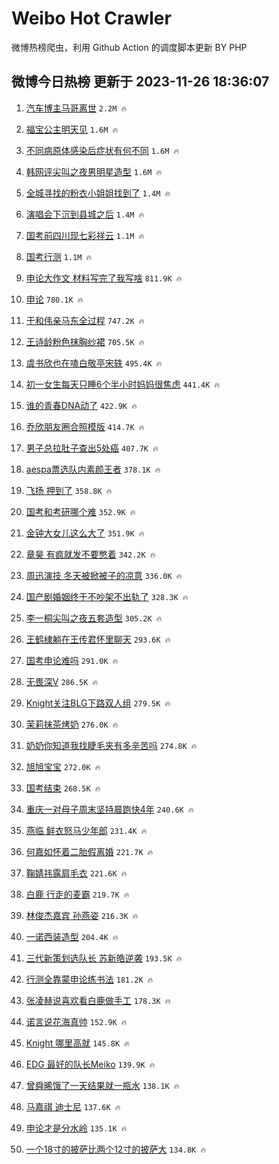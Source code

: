 # Weibo Hot Crawler 



微博热榜爬虫，利用 Github Action 的调度脚本更新 BY PHP 


## 微博今日热榜 更新于 2023-11-26 18:36:07 
1. [汽车博主马哥离世](https://s.weibo.com/weibo?q=%E6%B1%BD%E8%BD%A6%E5%8D%9A%E4%B8%BB%E9%A9%AC%E5%93%A5%E7%A6%BB%E4%B8%96&t=31&band_rank=1&Refer=top) `2.2M 🔥` 

1. [福宝公主明天见](https://s.weibo.com/weibo?q=%23%E7%A6%8F%E5%AE%9D%E5%85%AC%E4%B8%BB%E6%98%8E%E5%A4%A9%E8%A7%81%23&t=31&band_rank=2&Refer=top) `1.6M 🔥` 

1. [不同病原体感染后症状有何不同](https://s.weibo.com/weibo?q=%23%E4%B8%8D%E5%90%8C%E7%97%85%E5%8E%9F%E4%BD%93%E6%84%9F%E6%9F%93%E5%90%8E%E7%97%87%E7%8A%B6%E6%9C%89%E4%BD%95%E4%B8%8D%E5%90%8C%23&t=31&band_rank=3&Refer=top) `1.6M 🔥` 

1. [韩网评尖叫之夜男明星造型](https://s.weibo.com/weibo?q=%23%E9%9F%A9%E7%BD%91%E8%AF%84%E5%B0%96%E5%8F%AB%E4%B9%8B%E5%A4%9C%E7%94%B7%E6%98%8E%E6%98%9F%E9%80%A0%E5%9E%8B%23&t=31&band_rank=4&Refer=top) `1.6M 🔥` 

1. [全城寻找的粉衣小姐姐找到了](https://s.weibo.com/weibo?q=%23%E5%85%A8%E5%9F%8E%E5%AF%BB%E6%89%BE%E7%9A%84%E7%B2%89%E8%A1%A3%E5%B0%8F%E5%A7%90%E5%A7%90%E6%89%BE%E5%88%B0%E4%BA%86%23&t=31&band_rank=5&Refer=top) `1.4M 🔥` 

1. [演唱会下沉到县城之后](https://s.weibo.com/weibo?q=%23%E6%BC%94%E5%94%B1%E4%BC%9A%E4%B8%8B%E6%B2%89%E5%88%B0%E5%8E%BF%E5%9F%8E%E4%B9%8B%E5%90%8E%23&t=31&band_rank=6&Refer=top) `1.4M 🔥` 

1. [国考前四川现七彩祥云](https://s.weibo.com/weibo?q=%23%E5%9B%BD%E8%80%83%E5%89%8D%E5%9B%9B%E5%B7%9D%E7%8E%B0%E4%B8%83%E5%BD%A9%E7%A5%A5%E4%BA%91%23&t=31&band_rank=7&Refer=top) `1.1M 🔥` 

1. [国考行测](https://s.weibo.com/weibo?q=%E5%9B%BD%E8%80%83%E8%A1%8C%E6%B5%8B&t=31&band_rank=8&Refer=top) `1.1M 🔥` 

1. [申论大作文 材料写完了我写啥](https://s.weibo.com/weibo?q=%E7%94%B3%E8%AE%BA%E5%A4%A7%E4%BD%9C%E6%96%87%20%E6%9D%90%E6%96%99%E5%86%99%E5%AE%8C%E4%BA%86%E6%88%91%E5%86%99%E5%95%A5&t=31&band_rank=9&Refer=top) `811.9K 🔥` 

1. [申论](https://s.weibo.com/weibo?q=%E7%94%B3%E8%AE%BA&t=31&band_rank=10&Refer=top) `780.1K 🔥` 

1. [于和伟亲马东全过程](https://s.weibo.com/weibo?q=%E4%BA%8E%E5%92%8C%E4%BC%9F%E4%BA%B2%E9%A9%AC%E4%B8%9C%E5%85%A8%E8%BF%87%E7%A8%8B&t=31&band_rank=11&Refer=top) `747.2K 🔥` 

1. [王诗龄粉色抹胸纱裙](https://s.weibo.com/weibo?q=%23%E7%8E%8B%E8%AF%97%E9%BE%84%E7%B2%89%E8%89%B2%E6%8A%B9%E8%83%B8%E7%BA%B1%E8%A3%99%23&t=31&band_rank=12&Refer=top) `705.5K 🔥` 

1. [虞书欣也在嗑白敬亭宋轶](https://s.weibo.com/weibo?q=%23%E8%99%9E%E4%B9%A6%E6%AC%A3%E4%B9%9F%E5%9C%A8%E5%97%91%E7%99%BD%E6%95%AC%E4%BA%AD%E5%AE%8B%E8%BD%B6%23&t=31&band_rank=13&Refer=top) `495.4K 🔥` 

1. [初一女生每天只睡6个半小时妈妈很焦虑](https://s.weibo.com/weibo?q=%23%E5%88%9D%E4%B8%80%E5%A5%B3%E7%94%9F%E6%AF%8F%E5%A4%A9%E5%8F%AA%E7%9D%A16%E4%B8%AA%E5%8D%8A%E5%B0%8F%E6%97%B6%E5%A6%88%E5%A6%88%E5%BE%88%E7%84%A6%E8%99%91%23&t=31&band_rank=14&Refer=top) `441.4K 🔥` 

1. [谁的青春DNA动了](https://s.weibo.com/weibo?q=%23%E8%B0%81%E7%9A%84%E9%9D%92%E6%98%A5DNA%E5%8A%A8%E4%BA%86%23&t=31&band_rank=15&Refer=top) `422.9K 🔥` 

1. [乔欣朋友圈合照模版](https://s.weibo.com/weibo?q=%23%E4%B9%94%E6%AC%A3%E6%9C%8B%E5%8F%8B%E5%9C%88%E5%90%88%E7%85%A7%E6%A8%A1%E7%89%88%23&t=31&band_rank=16&Refer=top) `414.7K 🔥` 

1. [男子总拉肚子查出5处癌](https://s.weibo.com/weibo?q=%23%E7%94%B7%E5%AD%90%E6%80%BB%E6%8B%89%E8%82%9A%E5%AD%90%E6%9F%A5%E5%87%BA5%E5%A4%84%E7%99%8C%23&t=31&band_rank=17&Refer=top) `407.7K 🔥` 

1. [aespa票选队内素颜王者](https://s.weibo.com/weibo?q=%23aespa%E7%A5%A8%E9%80%89%E9%98%9F%E5%86%85%E7%B4%A0%E9%A2%9C%E7%8E%8B%E8%80%85%23&t=31&band_rank=18&Refer=top) `378.1K 🔥` 

1. [飞扬 押到了](https://s.weibo.com/weibo?q=%E9%A3%9E%E6%89%AC%20%E6%8A%BC%E5%88%B0%E4%BA%86&t=31&band_rank=19&Refer=top) `358.8K 🔥` 

1. [国考和考研哪个难](https://s.weibo.com/weibo?q=%23%E5%9B%BD%E8%80%83%E5%92%8C%E8%80%83%E7%A0%94%E5%93%AA%E4%B8%AA%E9%9A%BE%23&t=31&band_rank=20&Refer=top) `352.9K 🔥` 

1. [金钟大女儿这么大了](https://s.weibo.com/weibo?q=%23%E9%87%91%E9%92%9F%E5%A4%A7%E5%A5%B3%E5%84%BF%E8%BF%99%E4%B9%88%E5%A4%A7%E4%BA%86%23&t=31&band_rank=21&Refer=top) `351.9K 🔥` 

1. [章昊 有疯就发不要憋着](https://s.weibo.com/weibo?q=%E7%AB%A0%E6%98%8A%20%E6%9C%89%E7%96%AF%E5%B0%B1%E5%8F%91%E4%B8%8D%E8%A6%81%E6%86%8B%E7%9D%80&t=31&band_rank=22&Refer=top) `342.2K 🔥` 

1. [周迅演技 冬天被掀被子的凉意](https://s.weibo.com/weibo?q=%E5%91%A8%E8%BF%85%E6%BC%94%E6%8A%80%20%E5%86%AC%E5%A4%A9%E8%A2%AB%E6%8E%80%E8%A2%AB%E5%AD%90%E7%9A%84%E5%87%89%E6%84%8F&t=31&band_rank=23&Refer=top) `336.0K 🔥` 

1. [国产剧婚姻终于不吵架不出轨了](https://s.weibo.com/weibo?q=%23%E5%9B%BD%E4%BA%A7%E5%89%A7%E5%A9%9A%E5%A7%BB%E7%BB%88%E4%BA%8E%E4%B8%8D%E5%90%B5%E6%9E%B6%E4%B8%8D%E5%87%BA%E8%BD%A8%E4%BA%86%23&t=31&band_rank=24&Refer=top) `328.3K 🔥` 

1. [李一桐尖叫之夜五套造型](https://s.weibo.com/weibo?q=%E6%9D%8E%E4%B8%80%E6%A1%90%E5%B0%96%E5%8F%AB%E4%B9%8B%E5%A4%9C%E4%BA%94%E5%A5%97%E9%80%A0%E5%9E%8B&t=31&band_rank=25&Refer=top) `305.2K 🔥` 

1. [王鹤棣躺在王传君怀里聊天](https://s.weibo.com/weibo?q=%23%E7%8E%8B%E9%B9%A4%E6%A3%A3%E8%BA%BA%E5%9C%A8%E7%8E%8B%E4%BC%A0%E5%90%9B%E6%80%80%E9%87%8C%E8%81%8A%E5%A4%A9%23&t=31&band_rank=26&Refer=top) `293.6K 🔥` 

1. [国考申论难吗](https://s.weibo.com/weibo?q=%23%E5%9B%BD%E8%80%83%E7%94%B3%E8%AE%BA%E9%9A%BE%E5%90%97%23&t=31&band_rank=27&Refer=top) `291.0K 🔥` 

1. [无畏深V](https://s.weibo.com/weibo?q=%23%E6%97%A0%E7%95%8F%E6%B7%B1V%23&t=31&band_rank=28&Refer=top) `286.5K 🔥` 

1. [Knight关注BLG下路双人组](https://s.weibo.com/weibo?q=%23Knight%E5%85%B3%E6%B3%A8BLG%E4%B8%8B%E8%B7%AF%E5%8F%8C%E4%BA%BA%E7%BB%84%23&t=31&band_rank=29&Refer=top) `279.5K 🔥` 

1. [茉莉抹茶烤奶](https://s.weibo.com/weibo?q=%23%E8%8C%89%E8%8E%89%E6%8A%B9%E8%8C%B6%E7%83%A4%E5%A5%B6%23&t=31&band_rank=30&Refer=top) `276.0K 🔥` 

1. [奶奶你知道我找睫毛夹有多辛苦吗](https://s.weibo.com/weibo?q=%E5%A5%B6%E5%A5%B6%E4%BD%A0%E7%9F%A5%E9%81%93%E6%88%91%E6%89%BE%E7%9D%AB%E6%AF%9B%E5%A4%B9%E6%9C%89%E5%A4%9A%E8%BE%9B%E8%8B%A6%E5%90%97&t=31&band_rank=31&Refer=top) `274.8K 🔥` 

1. [旭旭宝宝](https://s.weibo.com/weibo?q=%E6%97%AD%E6%97%AD%E5%AE%9D%E5%AE%9D&t=31&band_rank=32&Refer=top) `272.0K 🔥` 

1. [国考结束](https://s.weibo.com/weibo?q=%23%E5%9B%BD%E8%80%83%E7%BB%93%E6%9D%9F%23&t=31&band_rank=33&Refer=top) `268.5K 🔥` 

1. [重庆一对母子周末坚持晨跑快4年](https://s.weibo.com/weibo?q=%23%E9%87%8D%E5%BA%86%E4%B8%80%E5%AF%B9%E6%AF%8D%E5%AD%90%E5%91%A8%E6%9C%AB%E5%9D%9A%E6%8C%81%E6%99%A8%E8%B7%91%E5%BF%AB4%E5%B9%B4%23&t=31&band_rank=34&Refer=top) `240.6K 🔥` 

1. [燕临 鲜衣怒马少年郎](https://s.weibo.com/weibo?q=%E7%87%95%E4%B8%B4%20%E9%B2%9C%E8%A1%A3%E6%80%92%E9%A9%AC%E5%B0%91%E5%B9%B4%E9%83%8E&t=31&band_rank=35&Refer=top) `231.4K 🔥` 

1. [何嘉如怀着二胎假离婚](https://s.weibo.com/weibo?q=%23%E4%BD%95%E5%98%89%E5%A6%82%E6%80%80%E7%9D%80%E4%BA%8C%E8%83%8E%E5%81%87%E7%A6%BB%E5%A9%9A%23&t=31&band_rank=36&Refer=top) `221.7K 🔥` 

1. [鞠婧祎露肩毛衣](https://s.weibo.com/weibo?q=%23%E9%9E%A0%E5%A9%A7%E7%A5%8E%E9%9C%B2%E8%82%A9%E6%AF%9B%E8%A1%A3%23&t=31&band_rank=37&Refer=top) `221.6K 🔥` 

1. [白鹿 行走的麦霸](https://s.weibo.com/weibo?q=%E7%99%BD%E9%B9%BF%20%E8%A1%8C%E8%B5%B0%E7%9A%84%E9%BA%A6%E9%9C%B8&t=31&band_rank=38&Refer=top) `219.7K 🔥` 

1. [林俊杰嘉宾 孙燕姿](https://s.weibo.com/weibo?q=%E6%9E%97%E4%BF%8A%E6%9D%B0%E5%98%89%E5%AE%BE%20%E5%AD%99%E7%87%95%E5%A7%BF&t=31&band_rank=39&Refer=top) `216.3K 🔥` 

1. [一诺西装造型](https://s.weibo.com/weibo?q=%E4%B8%80%E8%AF%BA%E8%A5%BF%E8%A3%85%E9%80%A0%E5%9E%8B&t=31&band_rank=40&Refer=top) `204.4K 🔥` 

1. [三代新策划选队长 苏新皓逆袭](https://s.weibo.com/weibo?q=%E4%B8%89%E4%BB%A3%E6%96%B0%E7%AD%96%E5%88%92%E9%80%89%E9%98%9F%E9%95%BF%20%E8%8B%8F%E6%96%B0%E7%9A%93%E9%80%86%E8%A2%AD&t=31&band_rank=41&Refer=top) `193.5K 🔥` 

1. [行测全靠蒙申论练书法](https://s.weibo.com/weibo?q=%23%E8%A1%8C%E6%B5%8B%E5%85%A8%E9%9D%A0%E8%92%99%E7%94%B3%E8%AE%BA%E7%BB%83%E4%B9%A6%E6%B3%95%23&t=31&band_rank=42&Refer=top) `181.2K 🔥` 

1. [张凌赫说喜欢看白鹿做手工](https://s.weibo.com/weibo?q=%E5%BC%A0%E5%87%8C%E8%B5%AB%E8%AF%B4%E5%96%9C%E6%AC%A2%E7%9C%8B%E7%99%BD%E9%B9%BF%E5%81%9A%E6%89%8B%E5%B7%A5&t=31&band_rank=43&Refer=top) `178.3K 🔥` 

1. [诺言说花海真帅](https://s.weibo.com/weibo?q=%E8%AF%BA%E8%A8%80%E8%AF%B4%E8%8A%B1%E6%B5%B7%E7%9C%9F%E5%B8%85&t=31&band_rank=44&Refer=top) `152.9K 🔥` 

1. [Knight 哪里高就](https://s.weibo.com/weibo?q=Knight%20%E5%93%AA%E9%87%8C%E9%AB%98%E5%B0%B1&t=31&band_rank=45&Refer=top) `145.8K 🔥` 

1. [EDG 最好的队长Meiko](https://s.weibo.com/weibo?q=EDG%20%E6%9C%80%E5%A5%BD%E7%9A%84%E9%98%9F%E9%95%BFMeiko&t=31&band_rank=46&Refer=top) `139.9K 🔥` 

1. [曾舜晞饿了一天结果就一瓶水](https://s.weibo.com/weibo?q=%23%E6%9B%BE%E8%88%9C%E6%99%9E%E9%A5%BF%E4%BA%86%E4%B8%80%E5%A4%A9%E7%BB%93%E6%9E%9C%E5%B0%B1%E4%B8%80%E7%93%B6%E6%B0%B4%23&t=31&band_rank=47&Refer=top) `138.1K 🔥` 

1. [马嘉祺 迪士尼](https://s.weibo.com/weibo?q=%E9%A9%AC%E5%98%89%E7%A5%BA%20%E8%BF%AA%E5%A3%AB%E5%B0%BC&t=31&band_rank=48&Refer=top) `137.6K 🔥` 

1. [申论才是分水岭](https://s.weibo.com/weibo?q=%E7%94%B3%E8%AE%BA%E6%89%8D%E6%98%AF%E5%88%86%E6%B0%B4%E5%B2%AD&t=31&band_rank=49&Refer=top) `135.1K 🔥` 

1. [一个18寸的披萨比两个12寸的披萨大](https://s.weibo.com/weibo?q=%E4%B8%80%E4%B8%AA18%E5%AF%B8%E7%9A%84%E6%8A%AB%E8%90%A8%E6%AF%94%E4%B8%A4%E4%B8%AA12%E5%AF%B8%E7%9A%84%E6%8A%AB%E8%90%A8%E5%A4%A7&t=31&band_rank=50&Refer=top) `134.8K 🔥` 

